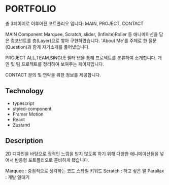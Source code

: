 # PORTFOLIO

총 3페이지로 이루어진 포트폴리오 입니다: MAIN, PROJECT, CONTACT

MAIN Component
Marquee, Scratch, slider, (Infinite)Roller 등 애니메이션을 담은 컴포넌트를 층(Layer)으로 쌓아 구현하였습니다.
'About Me'를 주제로 한 질문(Question)과 함게 자기소개를 풀어냈습니다.

PROJECT
ALL,TEAM,SINGLE 필터 탭을 통해 프로젝트를 분류하여 소개합니다.
개인 및 팀 프로젝트를 정리하여 보여주는 페이지입니다.

CONTACT
문의 및 연락을 위한 정보를 제공합니다.

## Technology

- typescript
- styled-component
- Framer Motion
- React
- Zustand

## Description

2D 디자인을 바탕으로 정적인 느낌을 받지 않도록 하기 위해 다양한 애니메이션들을 넣어서 반응형 포트폴리오로 준비하게 됐습니다.

Marquee : 중점적으로 생각하는 코드 스타일 키워드
Scratch : 하고 싶은 말
Parallax : 개발 일대기
